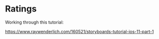 # Ratings

Working through this tutorial:

https://www.raywenderlich.com/160521/storyboards-tutorial-ios-11-part-1
